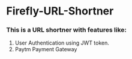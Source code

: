 # Firefly-URL-Shortner

### This is a URL shortner with features like:

1. User Authentication using JWT token.
2. Paytm Payment Gateway
